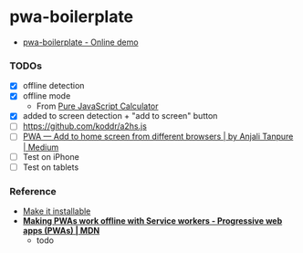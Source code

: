 pwa-boilerplate
===============
- [pwa-boilerplate - Online demo](https://dirkarnez.github.io/pwa-boilerplate/)

### TODOs
- [x] offline detection
- [x] offline mode
    - From [Pure JavaScript Calculator](https://codepen.io/pauseit/pen/xNVLPX)
- [x] added to screen detection + "add to screen" button
- [ ] https://github.com/koddr/a2hs.js
- [ ] [PWA — Add to home screen from different browsers | by Anjali Tanpure | Medium](https://tanpure-anjali.medium.com/pwa-add-to-home-screen-from-different-browsers-be8fd0c1be5b)
- [ ] Test on iPhone
- [ ] Test on tablets

### Reference
- [Make it installable](https://web.dev/codelab-make-installable/)
- [**Making PWAs work offline with Service workers - Progressive web apps (PWAs) | MDN**](https://developer.mozilla.org/en-US/docs/Web/Progressive_web_apps/Offline_Service_workers)
    - todo
